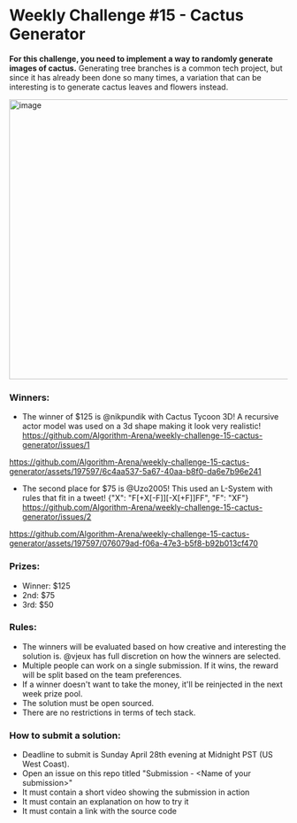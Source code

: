# Weekly Challenge #15 - Cactus Generator

**For this challenge, you need to implement a way to randomly generate images of cactus.** Generating tree branches is a common tech project, but since it has already been done so many times, a variation that can be interesting is to generate cactus leaves and flowers instead.

<img width="506" alt="image" src="https://github.com/Algorithm-Arena/weekly-challenge-15-cactus-generator/assets/197597/05d5af81-9759-41a4-bdc9-b5764007532e">

### Winners:

* The winner of $125 is @nikpundik with Cactus Tycoon 3D! A recursive actor model was used on a 3d shape making it look very realistic! https://github.com/Algorithm-Arena/weekly-challenge-15-cactus-generator/issues/1

https://github.com/Algorithm-Arena/weekly-challenge-15-cactus-generator/assets/197597/6c4aa537-5a67-40aa-b8f0-da6e7b96e241

* The second place for $75 is @Uzo2005! This used an L-System with rules that fit in a tweet! {"X": "F[+X[-F]][-X[+F]]FF", "F": "XF"} https://github.com/Algorithm-Arena/weekly-challenge-15-cactus-generator/issues/2

https://github.com/Algorithm-Arena/weekly-challenge-15-cactus-generator/assets/197597/076079ad-f06a-47e3-b5f8-b92b013cf470

### Prizes:
* Winner: $125
* 2nd: $75
* 3rd: $50

### Rules:
* The winners will be evaluated based on how creative and interesting the solution is. @vjeux has full discretion on how the winners are selected.
* Multiple people can work on a single submission. If it wins, the reward will be split based on the team preferences.
* If a winner doesn't want to take the money, it'll be reinjected in the next week prize pool.
* The solution must be open sourced.
* There are no restrictions in terms of tech stack.

### How to submit a solution:
* Deadline to submit is Sunday April 28th evening at Midnight PST (US West Coast).
* Open an issue on this repo titled "Submission - &lt;Name of your submission&gt;"
* It must contain a short video showing the submission in action
* It must contain an explanation on how to try it
* It must contain a link with the source code

